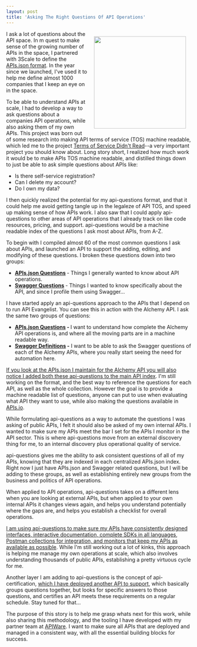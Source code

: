 ```yaml
---
layout: post
title: 'Asking The Right Questions Of API Operations'
---
```

<p><img style="padding: 15px;" src="https://s3.amazonaws.com/kinlane-productions/bw-icons/bw-questions-ask.png" alt="" width="250" align="right" /></p>
<p>I ask a lot of questions about the API space. In m quest to make sense of the growing number of APIs in the space, I partnered with 3Scale to define the <a href="http://apisjson.org">APIs.json format</a>. In the year since we launched, I've used it to help me define almost 1000 companies that I keep an eye on in the space.&nbsp;</p>
<p>To be able to understand APIs at scale, I had to develop a way to ask questions about a companies API operations, while also asking them of my own APIs. This project was born out of some research into making API terms of service (TOS) machine readable, which led me to the project <a href="https://tosdr.org/">Terms of Service Didn't Read</a>--a very important project you should know about. Long story short, I realized how much work it would be to make APIs TOS machine readable, and distilled things down to just be able to ask simple questions about APIs like:</p>
<ul>
<li>Is there self-service registration?</li>
<li>Can I delete my account?</li>
<li>Do I own my data?</li>
</ul>
<p>I then quickly realized the potential for my api-questions format, and that it could help me avoid getting tangle up in the legaleze of API TOS, and speed up making sense of how APIs work. I also saw that I could apply api-questions to other areas of API operations that I already track on like code resources, pricing, and support. api-questions would be a machine readable index of the questions I ask most about APIs, from A-Z.&nbsp;</p>
<p>To begin with I compiled almost 60 of the most common questions I ask about APIs, and launched an API to support the adding, editing, and modifying of these questions. I broken these questions down into two groups:</p>
<ul>
<li><strong><a href="http://apievangelist.com/2015/07/29/my-new-api-for-asking-questions-of-apis--the-apisjson-edition/">APIs.json Questions</a> </strong>- Things I generally wanted to know about API operations.</li>
<li><strong><a href="http://apievangelist.com/2015/06/09/my-new-api-for-asking-questions-of-apis--the-swagger-edition/">Swagger Questions</a> </strong>- Things I wanted to know specifically about the API, and since I profile them using Swagger...</li>
</ul>
<p>I have started apply an api-questions approach to the APIs that I depend on to run API Evangelist. You can see this in action with the Alchemy API. I ask the same two groups of questions:</p>
<ul>
<li><strong><a href="http://question.api.kinlane.com/questions/ask/organization/?apisjson_url=http://theapistack.com/data/alchemyapi/apis.json&amp;questions=19,20,21,22,23,24,25,26,27,28,29,30,31,32,33,34,35,36,37,38,39,40,41,42,43,44,45">APIs.json Questions</a> - </strong>I want to understand how complete the Alchemy API operations is, and where all the moving parts are in a machine readable way.</li>
<li><strong><a href="http://question.api.kinlane.com/questions/ask/organization/?apisjson_url=http://theapistack.com/data/alchemyapi/apis.json&amp;questions=46,47,48,49,50,51,52,53,54,55,56,57,58,59,60,61,62,63,64,66,67,68,69,70,71,72,73">Swagger Definitions</a> -</strong> I want to be able to ask the Swagger questions of each of the Alchemy APIs, where you really start seeing the need for automation here.&nbsp;</li>
</ul>
<p><a href="http://theapistack.com/data/alchemyapi/apis.json">If you look at the APIs.json I maintain for the Alchemy API you will also notice I added both these api-questions to the main API index</a>. I'm still working on the format, and the best way to reference the questions for each API, as well as the whole collection. However the goal is to provide a machine readable list of questions, anyone can put to use when evaluating what API they want to use, while also making the questions available in <a href="http://apis.io">APIs.io</a>.</p>
<p>While formulating api-questions as a way to automate the questions I was asking of public APIs, I felt it should also be asked of my own internal APIs. I wanted to make sure my APIs meet the bar I set for the APIs I monitor in the API sector. This is where api-questions move from an external discovery thing for me, to an internal discovery plus operational quality of service.</p>
<p>api-questions gives me the ability to ask consistent questions of all of my APIs, knowing that they are indexed in each centralized APIs.json index. Right now I just have APIs.json and Swagger related questions, but I will be adding to these groups, as well as establishing entirely new groups from the business and politics of API operations.&nbsp;</p>
<p>When applied to API operations, api-questions takes on a different lens when you are looking at external APIs, but when applied to your own internal APIs it changes views again, and helps you understand potentially where the gaps are, and helps you establish a checklist for overall operations.&nbsp;</p>
<p><a href="https://kin-lane.github.io/master/">I am using api-questions to make sure my APIs have consistently designed interfaces, interactive documentation, complete SDKs in all languages, Postman collections for integration, and monitors that keep my APIs as available as possible</a>. While I'm still working out a lot of kinks, this approach is helping me manage my own operations at scale, which also involves understanding thousands of public APIs, establishing a pretty virtuous cycle for me.&nbsp;</p>
<p>Another layer I am adding to api-questions is the concept of api-certification, <a href="https://kin-lane.github.io/certification/">which I have deployed another API to support</a>, which basically groups questions together, but looks for specific answers to those questions, and certifies an API meets these requirements on a regular schedule. Stay tuned for that...</p>
<p>The purpose of this story is to help me grasp whats next for this work, while also sharing this methodology, and the tooling I have developed with my partner team at <a href="http://apiware.io">APIWare</a>. I want to make sure all APIs that are deployed and managed in a consistent way, with all the essential building blocks for success.</p>